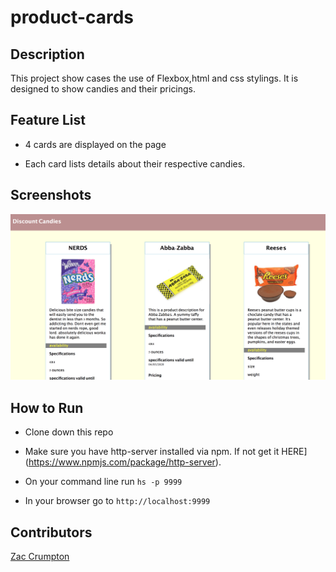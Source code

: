 # product-cards

## Description

This project show cases the use of Flexbox,html and css stylings. It is designed to show candies and their pricings.

## Feature List
- 4 cards are displayed on the page

- Each card lists details about their respective candies.

## Screenshots

![Main Screen](./screenshot/discount-candies.jpg)

## How to Run

- Clone down this repo

- Make sure you have http-server installed via npm. If not get it HERE](https://www.npmjs.com/package/http-server).

- On your command line run `hs -p 9999`

- In your browser go to `http://localhost:9999`

## Contributors

[Zac Crumpton](https://github.com/ZacCrumpton)



